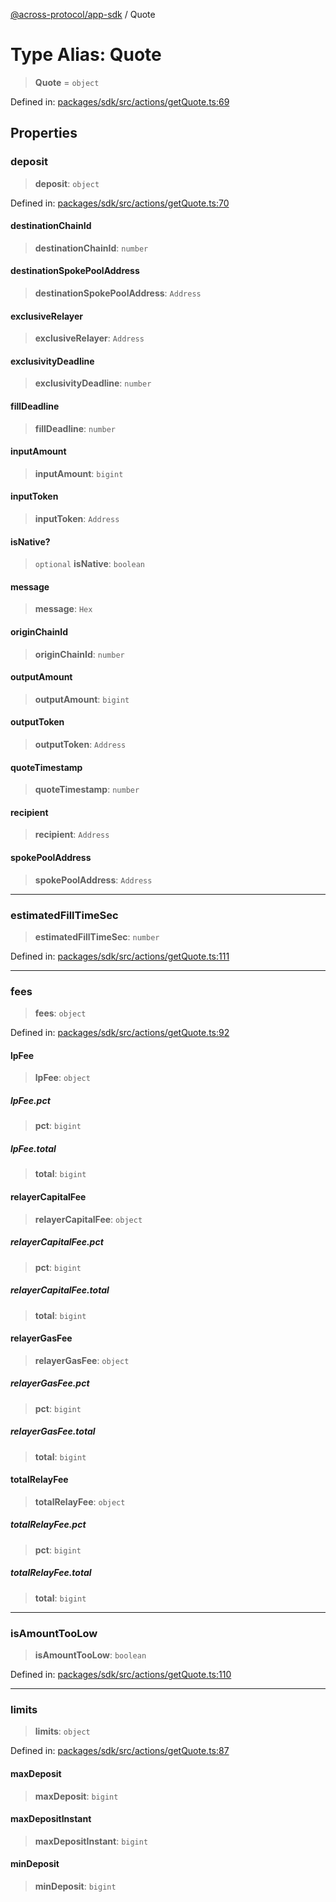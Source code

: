 [@across-protocol/app-sdk](../README.md) / Quote

# Type Alias: Quote

> **Quote** = `object`

Defined in: [packages/sdk/src/actions/getQuote.ts:69](https://github.com/across-protocol/toolkit/blob/6b29eb5487c0ac0b498f1f420b1793303bd8b70a/packages/sdk/src/actions/getQuote.ts#L69)

## Properties

### deposit

> **deposit**: `object`

Defined in: [packages/sdk/src/actions/getQuote.ts:70](https://github.com/across-protocol/toolkit/blob/6b29eb5487c0ac0b498f1f420b1793303bd8b70a/packages/sdk/src/actions/getQuote.ts#L70)

#### destinationChainId

> **destinationChainId**: `number`

#### destinationSpokePoolAddress

> **destinationSpokePoolAddress**: `Address`

#### exclusiveRelayer

> **exclusiveRelayer**: `Address`

#### exclusivityDeadline

> **exclusivityDeadline**: `number`

#### fillDeadline

> **fillDeadline**: `number`

#### inputAmount

> **inputAmount**: `bigint`

#### inputToken

> **inputToken**: `Address`

#### isNative?

> `optional` **isNative**: `boolean`

#### message

> **message**: `Hex`

#### originChainId

> **originChainId**: `number`

#### outputAmount

> **outputAmount**: `bigint`

#### outputToken

> **outputToken**: `Address`

#### quoteTimestamp

> **quoteTimestamp**: `number`

#### recipient

> **recipient**: `Address`

#### spokePoolAddress

> **spokePoolAddress**: `Address`

***

### estimatedFillTimeSec

> **estimatedFillTimeSec**: `number`

Defined in: [packages/sdk/src/actions/getQuote.ts:111](https://github.com/across-protocol/toolkit/blob/6b29eb5487c0ac0b498f1f420b1793303bd8b70a/packages/sdk/src/actions/getQuote.ts#L111)

***

### fees

> **fees**: `object`

Defined in: [packages/sdk/src/actions/getQuote.ts:92](https://github.com/across-protocol/toolkit/blob/6b29eb5487c0ac0b498f1f420b1793303bd8b70a/packages/sdk/src/actions/getQuote.ts#L92)

#### lpFee

> **lpFee**: `object`

##### lpFee.pct

> **pct**: `bigint`

##### lpFee.total

> **total**: `bigint`

#### relayerCapitalFee

> **relayerCapitalFee**: `object`

##### relayerCapitalFee.pct

> **pct**: `bigint`

##### relayerCapitalFee.total

> **total**: `bigint`

#### relayerGasFee

> **relayerGasFee**: `object`

##### relayerGasFee.pct

> **pct**: `bigint`

##### relayerGasFee.total

> **total**: `bigint`

#### totalRelayFee

> **totalRelayFee**: `object`

##### totalRelayFee.pct

> **pct**: `bigint`

##### totalRelayFee.total

> **total**: `bigint`

***

### isAmountTooLow

> **isAmountTooLow**: `boolean`

Defined in: [packages/sdk/src/actions/getQuote.ts:110](https://github.com/across-protocol/toolkit/blob/6b29eb5487c0ac0b498f1f420b1793303bd8b70a/packages/sdk/src/actions/getQuote.ts#L110)

***

### limits

> **limits**: `object`

Defined in: [packages/sdk/src/actions/getQuote.ts:87](https://github.com/across-protocol/toolkit/blob/6b29eb5487c0ac0b498f1f420b1793303bd8b70a/packages/sdk/src/actions/getQuote.ts#L87)

#### maxDeposit

> **maxDeposit**: `bigint`

#### maxDepositInstant

> **maxDepositInstant**: `bigint`

#### minDeposit

> **minDeposit**: `bigint`
